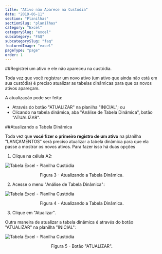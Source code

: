 ```yaml
---
title: "Ativo não Aparece na Custódia"
date: "2019-06-11"
section: "Planilhas"
sectionSlug: "planilhas"
category: "Excel"
categorySlug: "excel"
subcategory: "FAQ"
subcategorySlug: "faq"
featuredImage: "excel"
pageType: "page"
order: 1
---
```


##Registrei um ativo e ele não apareceu na custódia.

Toda vez que você registrar um novo ativo (um ativo que ainda não está em sua custódia) é preciso atualizar as tabelas dinâmicas para que os novos ativos apareçam.

A atualização pode ser feita:

- Através do botão "ATUALIZAR" na planilha "INICIAL"; ou
- Clicando na tabela dinâmica, aba "Análise de Tabela Dinâmica", botão "ATUALIZAR".

##Atualizando a Tabela Dinâmica

Toda vez que **você fizer o primeiro registro de um ativo** na planilha "LANÇAMENTOS" será preciso atualizar a tabela dinâmica para que ela passe a mostrar os novos ativos. Para fazer isso há duas opções

1. Clique na célula A2:

![Tabela Excel - Planilha Custódia](../img/planilha-custodia-excel-003.jpg)

<p class="legenda" style="text-align:center">Figura 3 - Atualizando a Tabela Dinâmica.</p>

2. Acesse o menu "Análise de Tabela Dinâmica":

![Tabela Excel - Planilha Custódia](../img/planilha-custodia-excel-004.jpg)

<p class="legenda" style="text-align:center">Figura 4 - Atualizando a Tabela Dinâmica.</p>

3. Clique em "Atualizar".

Outra maneira de atualizar a tabela dinâmica é através do botão "ATUALIZAR" na planilha "INICIAL":

![Tabela Excel - Planilha Custódia](../img/planilha-inicial-excel-012.jpg)

<p class="legenda" style="text-align:center">Figura 5 - Botão "ATUALIZAR".</p>